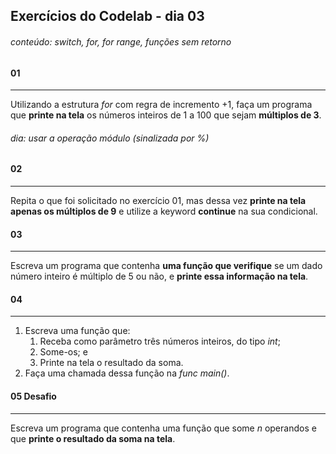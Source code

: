 ## Exercícios do Codelab - dia 03
###### conteúdo: switch, for, for range, funções sem retorno 

#### 01

---

Utilizando a estrutura _for_ com regra de incremento +1, faça um programa que **printe na tela** os números inteiros de 1 a 100 que sejam **múltiplos de 3**.
###### dia: usar a operação módulo (sinalizada por %)

#### 02

---

Repita o que foi solicitado no exercício 01, mas dessa vez **printe na tela apenas os múltiplos de 9** e utilize a keyword **continue** na sua condicional.

#### 03

---

Escreva um programa que contenha **uma função que verifique** se um dado número inteiro é múltiplo de 5 ou não, e **printe essa informação na tela**.

#### 04

---

1) Escreva uma função que:
   1) Receba como parâmetro três números inteiros, do tipo _int_;
   2) Some-os; e
   3) Printe na tela o resultado da soma.
 2) Faça uma chamada dessa função na _func main()_.

#### 05 Desafio

---

Escreva um programa que contenha uma função que some _n_ operandos e que **printe o resultado da soma na tela**.


